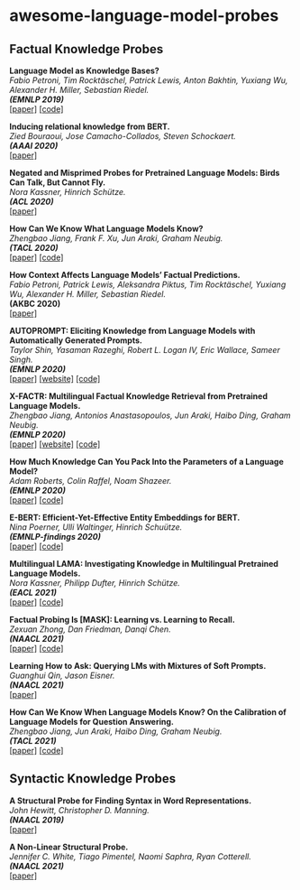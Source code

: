 # awesome-language-model-probes

## Factual Knowledge Probes

**Language Model as Knowledge Bases?**<br>
*Fabio Petroni, Tim Rocktäschel, Patrick Lewis, Anton Bakhtin, Yuxiang Wu, Alexander H. Miller, Sebastian Riedel.*<br>
**_(EMNLP 2019)_**<br>
[[paper]](https://arxiv.org/pdf/1909.01066.pdf)
[[code]](https://github.com/facebookresearch/LAMA)

**Inducing relational knowledge from BERT.**<br>
*Zied Bouraoui, Jose Camacho-Collados, Steven Schockaert.*<br>
**_(AAAI 2020)_**<br>
[[paper]](https://arxiv.org/pdf/1911.12753.pdf)

**Negated and Misprimed Probes for Pretrained Language Models: Birds Can Talk, But Cannot Fly.**<br>
*Nora Kassner, Hinrich Schütze.*<br>
**_(ACL 2020)_**<br>
[[paper]](https://www.aclweb.org/anthology/2020.acl-main.698.pdf)

**How Can We Know What Language Models Know?**<br>
*Zhengbao Jiang, Frank F. Xu, Jun Araki, Graham Neubig.*<br>
**_(TACL 2020)_**<br>
[[paper]](https://arxiv.org/pdf/1911.12543.pdf)
[[code]](https://github.com/jzbjyb/LPAQA)

**How Context Affects Language Models’ Factual Predictions.**<br>
*Fabio Petroni, Patrick Lewis, Aleksandra Piktus, Tim Rocktäschel, Yuxiang Wu, Alexander H. Miller, Sebastian Riedel.*<br>
**__(AKBC 2020)__**<br>
[[paper]](https://openreview.net/forum?id=025X0zPfn)

**AUTOPROMPT: Eliciting Knowledge from Language Models with Automatically Generated Prompts.**<br>
*Taylor Shin, Yasaman Razeghi, Robert L. Logan IV, Eric Wallace, Sameer Singh.*<br>
**_(EMNLP 2020)_**<br>
[[paper]](https://www.aclweb.org/anthology/2020.emnlp-main.346.pdf)
[[website]](https://ucinlp.github.io/autoprompt/)
[[code]](https://github.com/ucinlp/autoprompt)

**X-FACTR: Multilingual Factual Knowledge Retrieval from Pretrained Language Models.**<br>
*Zhengbao Jiang, Antonios Anastasopoulos, Jun Araki, Haibo Ding, Graham Neubig.*<br>
**_(EMNLP 2020)_**<br>
[[paper]](https://www.aclweb.org/anthology/2020.emnlp-main.479.pdf)
[[website]](https://x-factr.github.io)
[[code]](https://github.com/jzbjyb/X-FACTR)

**How Much Knowledge Can You Pack Into the Parameters of a Language Model?**<br>
*Adam Roberts, Colin Raffel, Noam Shazeer.*<br>
**_(EMNLP 2020)_**<br>
[[paper]](https://www.aclweb.org/anthology/2020.emnlp-main.437.pdf)
[[code]](https://goo.gle/t5-cbqa)

**E-BERT: Efficient-Yet-Effective Entity Embeddings for BERT.**<br>
*Nina Poerner, Ulli Waltinger, Hinrich Schuütze.*<br>
**_(EMNLP-findings 2020)_**<br>
[[paper]](https://www.aclweb.org/anthology/2020.findings-emnlp.71.pdf)
[[code]](https://github.com/npoe/ebert)

**Multilingual LAMA: Investigating Knowledge in Multilingual Pretrained Language Models.**<br>
*Nora Kassner, Philipp Dufter, Hinrich Schütze.*<br>
**_(EACL 2021)_**<br>
[[paper]](https://arxiv.org/pdf/2102.00894.pdf)
[[code]](https://github.com/norakassner/mlama)

**Factual Probing Is [MASK]: Learning vs. Learning to Recall.**<br>
*Zexuan Zhong, Dan Friedman, Danqi Chen.*<br>
**_(NAACL 2021)_**<br>
[[paper]](https://www.aclweb.org/anthology/2021.naacl-main.398v2.pdf)
[[code]](https://github.com/princeton-nlp/OptiPrompt)

**Learning How to Ask: Querying LMs with Mixtures of Soft Prompts.**<br>
*Guanghui Qin, Jason Eisner.*<br>
**_(NAACL 2021)_**<br>
[[paper]](https://www.aclweb.org/anthology/2021.naacl-main.410.pdf)

**How Can We Know When Language Models Know? On the Calibration of Language Models for Question Answering.**<br>
*Zhengbao Jiang, Jun Araki, Haibo Ding, Graham Neubig.*<br>
**_(TACL 2021)_**<br>
[[paper]](https://arxiv.org/pdf/2012.00955.pdf)
[[code]](https://github.com/jzbjyb/lm-calibration)


## Syntactic Knowledge Probes

**A Structural Probe for Finding Syntax in Word Representations.**<br>
*John Hewitt, Christopher D. Manning.*<br>
**_(NAACL 2019)_**<br>
[[paper]](https://www.aclweb.org/anthology/N19-1419.pdf)

**A Non-Linear Structural Probe.**<br>
*Jennifer C. White, Tiago Pimentel, Naomi Saphra, Ryan Cotterell.*<br>
**_(NAACL 2021)_**<br>
[[paper]](https://www.aclweb.org/anthology/2021.naacl-main.12.pdf)
